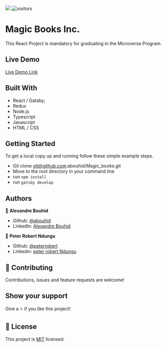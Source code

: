 ![](https://img.shields.io/badge/Microverse-blueviolet)
![visitors](https://visitor-badge.glitch.me/badge?page_id=abouhid/Magic_books)

# Magic Books Inc.

This React Project is mandatory for graduating in the Microverse Program.

<!-- ![screenshot]() -->

## Live Demo

[Live Demo Link](https://magicbookspeteralex.netlify.app/)

## Built With

- React / Gatsby;
- Redux
- Node.js
- Typescript
- Javascript
- HTML / CSS

## Getting Started

To get a local copy up and running follow these simple example steps.

- Git clone git@github.com:abouhid/Magic_books.git
- Move to the root directory in your command line
- run `npm install`
- run `gatsby develop`

## Authors

👤 **Alexandre Bouhid**

- Github: [@abouhid](https://github.com/abouhid)
- LinkedIn: [Alexandre Bouhid](https://www.linkedin.com/in/alexandrebouhid/)

👤 **Peter Robert Ndungu**

- Github: [@peterrobert](https://github.com/peterrobert)
- Linkedin: [peter robert Ndungu](https://www.linkedin.com/in/peter-rob-ndungu/)

## 🤝 Contributing

Contributions, issues and feature requests are welcome!

## Show your support

Give a ⭐️ if you like this project!

## 📝 License

This project is [MIT](lic.url) licensed.
